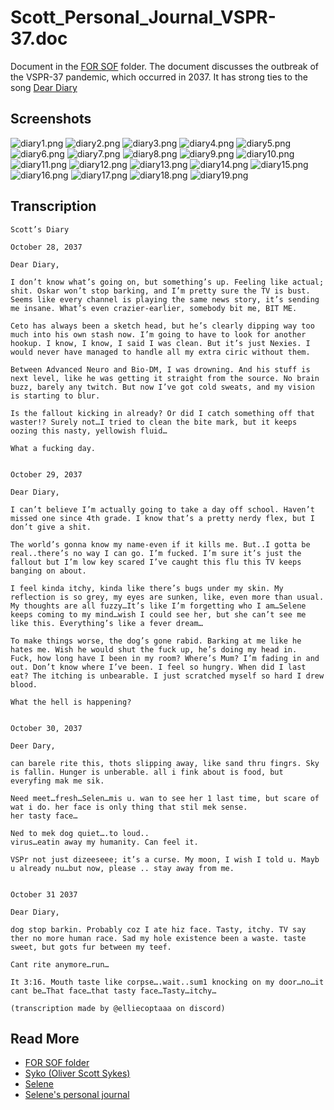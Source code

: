 # Scott_Personal_Journal_VSPR-37.doc

Document in the [FOR SOF](for-sof) folder. The document discusses the outbreak of the VSPR-37 
pandemic, which occurred in 2037. It has strong ties to the song [Dear Diary](../music/song-dear-diary)

## Screenshots

![diary1.png](../../Resources/files/scott_diary/diary1.png)
![diary2.png](../../Resources/files/scott_diary/diary2.png)
![diary3.png](../../Resources/files/scott_diary/diary3.png)
![diary4.png](../../Resources/files/scott_diary/diary4.png)
![diary5.png](../../Resources/files/scott_diary/diary5.png)
![diary6.png](../../Resources/files/scott_diary/diary6.png)
![diary7.png](../../Resources/files/scott_diary/diary7.png)
![diary8.png](../../Resources/files/scott_diary/diary8.png)
![diary9.png](../../Resources/files/scott_diary/diary9.png)
![diary10.png](../../Resources/files/scott_diary/diary10.png)
![diary11.png](../../Resources/files/scott_diary/diary11.png)
![diary12.png](../../Resources/files/scott_diary/diary12.png)
![diary13.png](../../Resources/files/scott_diary/diary13.png)
![diary14.png](../../Resources/files/scott_diary/diary14.png)
![diary15.png](../../Resources/files/scott_diary/diary15.png)
![diary16.png](../../Resources/files/scott_diary/diary16.png)
![diary17.png](../../Resources/files/scott_diary/diary17.png)
![diary18.png](../../Resources/files/scott_diary/diary18.png)
![diary19.png](../../Resources/files/scott_diary/diary19.png)

## Transcription

```
Scott’s Diary

October 28, 2037

Dear Diary,

I don’t know what’s going on, but something’s up. Feeling like actual; shit. Oskar won’t stop barking, and I’m pretty sure the TV is bust.
Seems like every channel is playing the same news story, it’s sending me insane. What’s even crazier-earlier, somebody bit me, BIT ME.

Ceto has always been a sketch head, but he’s clearly dipping way too much into his own stash now. I’m going to have to look for another hookup. I know, I know, I said I was clean. But it’s just Nexies. I would never have managed to handle all my extra ciric without them.

Between Advanced Neuro and Bio-DM, I was drowning. And his stuff is next level, like he was getting it straight from the source. No brain buzz, barely any twitch. But now I’ve got cold sweats, and my vision is starting to blur. 

Is the fallout kicking in already? Or did I catch something off that waster!? Surely not…I tried to clean the bite mark, but it keeps oozing this nasty, yellowish fluid…

What a fucking day.


October 29, 2037

Dear Diary,

I can’t believe I’m actually going to take a day off school. Haven’t missed one since 4th grade. I know that’s a pretty nerdy flex, but I don’t give a shit.

The world’s gonna know my name-even if it kills me. But..I gotta be real..there’s no way I can go. I’m fucked. I’m sure it’s just the fallout but I’m low key scared I’ve caught this flu this TV keeps banging on about.

I feel kinda itchy, kinda like there’s bugs under my skin. My reflection is so grey, my eyes are sunken, like, even more than usual.
My thoughts are all fuzzy…It’s like I’m forgetting who I am…Selene keeps coming to my mind…wish I could see her, but she can’t see me like this. Everything’s like a fever dream…

To make things worse, the dog’s gone rabid. Barking at me like he hates me. Wish he would shut the fuck up, he’s doing my head in. 
Fuck, how long have I been in my room? Where’s Mum? I’m fading in and out. Don’t know where I’ve been. I feel so hungry. When did I last eat? The itching is unbearable. I just scratched myself so hard I drew blood.

What the hell is happening?


October 30, 2037

Deer Dary,

can barele rite this, thots slipping away, like sand thru fingrs. Sky is fallin. Hunger is unberable. all i fink about is food, but everyfing mak me sik.

Need meet…fresh…Selen…mis u. wan to see her 1 last time, but scare of wat i do. her face is only thing that stil mek sense.
her tasty face…

Ned to mek dog quiet….to loud..
virus…eatin away my humanity. Can feel it.

VSPr not just dizeeseee; it’s a curse. My moon, I wish I told u. Mayb u already nu…but now, please .. stay away from me.


October 31 2037

Dear Diary, 

dog stop barkin. Probably coz I ate hiz face. Tasty, itchy. TV say ther no more human race. Sad my hole existence been a waste. taste sweet, but gots fur between my teef. 

Cant rite anymore…run…

It 3:16. Mouth taste like corpse….wait..sum1 knocking on my door…no…it cant be…That face…that tasty face…Tasty…itchy…

(transcription made by @elliecoptaaa on discord)
```

## Read More

- [FOR SOF folder](./for-sof)
- [Syko (Oliver Scott Sykes)](../characters/syko)
- [Selene](../characters/selene)
- [Selene's personal journal](selene_personal_journal)
